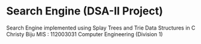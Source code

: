 # Search Engine (DSA-II Project)
Search Engine implemented using Splay Trees and Trie Data Structures in C
Christy Biju
MIS : 112003031
Computer Engineering (Division 1)
